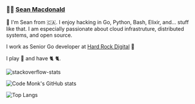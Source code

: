 ###  :man_technologist:  [Sean Macdonald](https://www.seanmacdonald.ca)

👋 I'm Sean from 🇨🇦. I enjoy hacking in Go, Python, Bash, Elixir, and... stuff like that. I am especially passionate about cloud infrastruture, distributed systems, and open source.

I work as Senior Go developer at [Hard Rock Digital](https://www.hardrockdigital.com/) 🤘

I play 🎸 and have 🐈 🐈. 

![stackoverflow-stats](https://github-stackoverflow-readme.vercel.app/?userId=977083)

![Code Monk's GitHub stats](https://github-readme-stats.vercel.app/api?username=sean9999&theme=cobalt&show_icons=true&include_all_commits=true)

![Top Langs](https://github-readme-stats.vercel.app/api/top-langs/?username=sean9999&size_weight=0.1&count_weight=0.9&hide=makefile,dockerfile,css&layout=pie&langs_count=6&theme=dracula)

